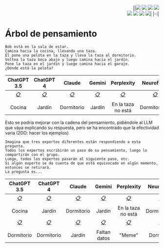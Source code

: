 <div align=right>

||[![](https://img.shields.io/badge/-Inicio-FFF?style=flat&logo=Emlakjet&logoColor=black)](/README.md) [![](https://img.shields.io/badge/-Introducción-FFF?style=flat&logo=abbrobotstudio&logoColor=black)](/documentos/intro.md) [![](https://img.shields.io/badge/-Modelos_de_lenguaje-FFF?style=flat&logo=LiveChat&logoColor=black)](/documentos/LLMs.md) [![](https://img.shields.io/badge/-Panorámica-FFF?style=flat&logo=openstreetmap&logoColor=black)](/documentos/panoramica.md)<br>  [![](https://img.shields.io/badge/-Prompts-FFF?style=flat&logo=Proton&logoColor=black)](/documentos/prompts/README.md) [![](https://img.shields.io/badge/-Ing,_de_prompts-FFF?style=flat&logo=googleearthengine&logoColor=black)](/documentos/ingenieriaDePrompts/README.md) [![](https://img.shields.io/badge/-Patrones-FFF?style=flat&logo=textpattern&logoColor=black)](/documentos/ingenieriaDePrompts/patrones/README.md) [![](https://img.shields.io/badge/-Casos_de_uso-FFF?style=flat&logo=gitbook&logoColor=black)](/documentos/casosDeUso/README.md)|
|-:|

</div>

# Árbol de pensamiento

```
Bob está en la sala de estar.
Camina hacia la cocina, llevando una taza.
Él pone una pelota en la taza y lleva la taza al dormitorio.
Voltea la taza boca abajo y luego camina hacia el jardín.
Pone la taza en el jardín y luego camina hacia el garaje.
¿Dónde está la pelota?
```

|ChatGPT 3.5|ChatGPT 4|Claude|Gemini|Perplexity|Neuroflash|Huggingface (Mistral)|Copilot|
|:-:|:-:|:-:|:-:|:-:|:-:|:-:|:-:
|[📋](https://chat.openai.com/share/dab16269-912b-4987-be3f-0215ba6e992c)|[📋](https://chat.openai.com/share/e21450b5-9d55-441e-9cb3-673afc365f80)|[📋](https://claude.ai/chat/3a1554f1-af18-4894-ac03-05e5955e8100)|[📋](https://g.co/gemini/share/2789c30f1dd2)|[📋](https://www.perplexity.ai/search/Bob-est-en-QMP1HrIjQ5mIGUFhp37eZA#0)|[📋](https://app.neuro-flash.com/ai-writer/e833d1d68a55890ea3072b671ae03c4d/preview)|[📋](https://huggingface.co/chat/conversation/661714c2a490f2673196c15f)|[📋](https://copilot.microsoft.com/sl/jYKwIpvUzT2)|
|Cocina|Jardín|Dormitorio|Jardín|En la taza no está|Dormitorio++|Dormitorio|Taza@Jardin

Esto se podría mejorar con la cadena del pensamiento, pidiéndole al LLM que vaya explicando su respuesta, pero se ha encontrado que la efectividad varia (2DO: hacer los ejemplos)

```
Imagina que tres expertos diferentes están respondiendo a esta pregunta. 
Todos los expertos escribirán un paso de su pensamiento, luego lo compartirán con el grupo. 
Luego, todos los expertos pasarán al siguiente paso, etc. 
Si algún experto se da cuenta de que está equivocado en algún momento, entonces se retirará. 
La pregunta es...
```

|ChatGPT 3.5|ChatGPT 4|Claude|Gemini|Perplexity|Neuroflash|Huggingface (Mistral)|Copilot|
|:-:|:-:|:-:|:-:|:-:|:-:|:-:|:-:
|[📋](https://chat.openai.com/share/dab16269-912b-4987-be3f-0215ba6e992c)|[📋](https://chat.openai.com/share/e21450b5-9d55-441e-9cb3-673afc365f80)|[📋](https://claude.ai/chat/3a1554f1-af18-4894-ac03-05e5955e8100)|[📋](https://g.co/gemini/share/2789c30f1dd2)|[📋](https://www.perplexity.ai/search/Bob-est-en-QMP1HrIjQ5mIGUFhp37eZA#0)|[📋](https://app.neuro-flash.com/ai-writer/e833d1d68a55890ea3072b671ae03c4d/preview)|[📋](https://huggingface.co/chat/conversation/661714c2a490f2673196c15f)|[📋](https://copilot.microsoft.com/sl/jYKwIpvUzT2)|
|Cocina|Jardín|Dormitorio|Jardín|En la taza no está|Dormitorio++|Dormitorio|Taza@Jardin
|[📋](https://chat.openai.com/share/a5f146b5-15d0-4d58-b62d-abfcb3318cce)|[📋](https://chat.openai.com/share/44001e8f-26bd-4e92-aabc-3647c8593e39)|[📋](https://claude.ai/chat/14291ee0-d58b-467e-870e-c268f44e75a3)|[📋](https://g.co/gemini/share/7f62c7ccdd89)|[📋](https://www.perplexity.ai/search/Imagina-a-tres-kEBpJLOmQiaHEOxpba5YBw)|[📋](https://app.neuro-flash.com/ai-writer/c065303f45dab80e1a9932598c86ed35/preview)|[📋](https://huggingface.co/chat/conversation/661719fff88d12d297535fce)|[📋](https://copilot.microsoft.com/sl/JIJ3rdtavY)|
|Dormitorio|Dormitorio|Jardín|Faltan datos|"Meme"|Dormitorio|En la taza|3 posibles sitios|
